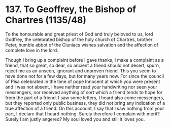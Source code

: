 # 137. To Geoffrey, the Bishop of Chartres \(1135/48\)

To the honourable and great priest of God and truly beloved to us, lord Godfrey, the celebrated bishop of the holy church of Chartres, brother Peter, humble abbot of the Cluniacs wishes salvation and the affection of complete love in the lord.

Though I bring up a complaint before I gave thanks, I make a complaint as a friend, that so great, so dear, so ancient a friend should not desert, spurn, reject me as an unseen, ignorant and unproven friend. This you seem to have done not for a few days, but for many years now. For since the council of Pisa celebrated in the time of pope Innocent at which you were present and I was not absent, I have neither read your handwriting nor seen your messengers, nor received anything of sort which a friend tends to hope for from the part of a friend. I saw some letters, I heard also come messengers, but they reported only public business, they did not bring any indication of a true affection of a friend. On this account, I say that I saw nothing from your part, I declare that I heard nothing. Surely therefore I complain with merit? Surely I am justly angered? My soul loved you and still it loves you.

